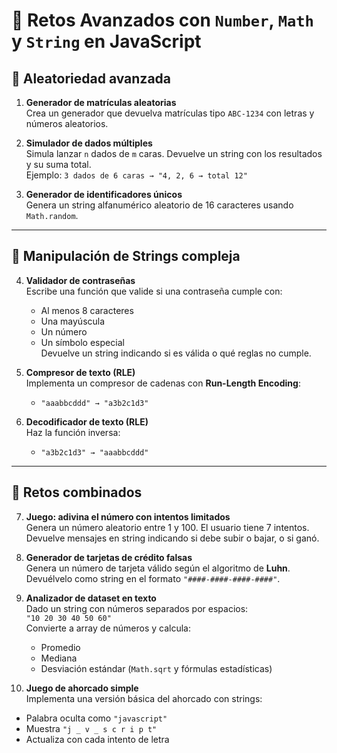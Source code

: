 # 🧩 Retos Avanzados con `Number`, `Math` y `String` en JavaScript

## 🎲 Aleatoriedad avanzada
1. **Generador de matrículas aleatorias**  
   Crea un generador que devuelva matrículas tipo `ABC-1234` con letras y números aleatorios.

2. **Simulador de dados múltiples**  
   Simula lanzar `n` dados de `m` caras. Devuelve un string con los resultados y su suma total.  
   Ejemplo: `3 dados de 6 caras → "4, 2, 6 → total 12"`

3. **Generador de identificadores únicos**  
   Genera un string alfanumérico aleatorio de 16 caracteres usando `Math.random`.

---

## 🧠 Manipulación de Strings compleja

4. **Validador de contraseñas**  
   Escribe una función que valide si una contraseña cumple con:  
   - Al menos 8 caracteres  
   - Una mayúscula  
   - Un número  
   - Un símbolo especial  
   Devuelve un string indicando si es válida o qué reglas no cumple.

5. **Compresor de texto (RLE)**  
   Implementa un compresor de cadenas con **Run-Length Encoding**:  
   - `"aaabbcddd" → "a3b2c1d3"`

6. **Decodificador de texto (RLE)**  
   Haz la función inversa:  
   - `"a3b2c1d3" → "aaabbcddd"`

---

## 🚀 Retos combinados
7. **Juego: adivina el número con intentos limitados**  
   Genera un número aleatorio entre 1 y 100. El usuario tiene 7 intentos. Devuelve mensajes en string indicando si debe subir o bajar, o si ganó.

8. **Generador de tarjetas de crédito falsas**  
   Genera un número de tarjeta válido según el algoritmo de **Luhn**. Devuélvelo como string en el formato `"####-####-####-####"`.

9. **Analizador de dataset en texto**  
   Dado un string con números separados por espacios:  
   `"10 20 30 40 50 60"`  
   Convierte a array de números y calcula:  
   - Promedio  
   - Mediana  
   - Desviación estándar (`Math.sqrt` y fórmulas estadísticas)

10. **Juego de ahorcado simple**  
   Implementa una versión básica del ahorcado con strings:  
   - Palabra oculta como `"javascript"`  
   - Muestra `"j _ v _ s c r i p t"`  
   - Actualiza con cada intento de letra
